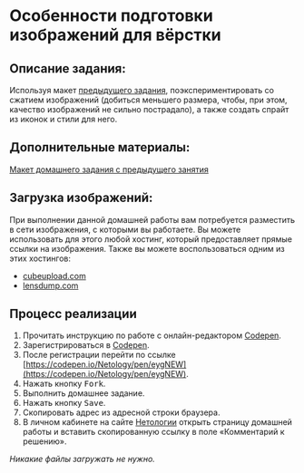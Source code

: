 Особенности подготовки изображений для вёрстки
===

## Описание задания:

Используя макет [предыдущего задания](../photoshop), поэкспериментировать со сжатием изображений (добиться меньшего размера, чтобы, при этом, качество изображений не сильно пострадало), а также создать спрайт из иконок и стили для него.

## Дополнительные материалы:

[Макет домашнего задания с предыдущего занятия](resourses/Homework.psd)

## Загрузка изображений:

При выполнении данной домашней работы вам потребуется разместить в сети изображения, с которыми вы работаете. Вы можете использовать для этого любой хостинг, который предоставляет прямые ссылки на изображения. Также вы можете воспользоваться одним из этих хостингов:

- [cubeupload.com](https://cubeupload.com/)
- [lensdump.com](https://lensdump.com/)

## Процесс реализации

1. Прочитать инструкцию по работе с онлайн-редактором [Codepen](https://github.com/netology-code/guides/tree/master/codepen).
2. Зарегистрироваться в [Codepen](https://codepen.io).
3. После регистрации перейти по ссылке [https://codepen.io/Netology/pen/eygNEW](https://codepen.io/Netology/pen/eygNEW).
4. Нажать кнопку <kbd>Fork</kbd>.
5. Выполнить домашнее задание.
6. Нажать кнопку <kbd>Save</kbd>.
7. Скопировать адрес из адресной строки браузера.
8. В личном кабинете на сайте [Нетологии](https://netology.ru/) открыть страницу домашней работы и вставить скопированную ссылку в поле «Комментарий к решению».

*Никакие файлы загружать не нужно.*
